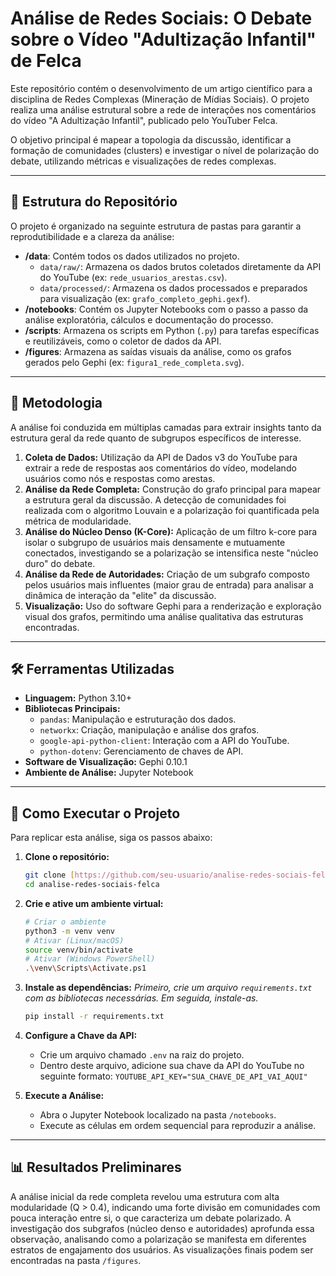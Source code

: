 # Análise de Redes Sociais: O Debate sobre o Vídeo "Adultização Infantil" de Felca

Este repositório contém o desenvolvimento de um artigo científico para a disciplina de Redes Complexas (Mineração de Mídias Sociais). O projeto realiza uma análise estrutural sobre a rede de interações nos comentários do vídeo "A Adultização Infantil", publicado pelo YouTuber Felca.

O objetivo principal é mapear a topologia da discussão, identificar a formação de comunidades (clusters) e investigar o nível de polarização do debate, utilizando métricas e visualizações de redes complexas.

---

## 📂 Estrutura do Repositório

O projeto é organizado na seguinte estrutura de pastas para garantir a reprodutibilidade e a clareza da análise:

-   **/data**: Contém todos os dados utilizados no projeto.
    -   `data/raw/`: Armazena os dados brutos coletados diretamente da API do YouTube (ex: `rede_usuarios_arestas.csv`).
    -   `data/processed/`: Armazena os dados processados e preparados para visualização (ex: `grafo_completo_gephi.gexf`).
-   **/notebooks**: Contém os Jupyter Notebooks com o passo a passo da análise exploratória, cálculos e documentação do processo.
-   **/scripts**: Armazena os scripts em Python (`.py`) para tarefas específicas e reutilizáveis, como o coletor de dados da API.
-   **/figures**: Armazena as saídas visuais da análise, como os grafos gerados pelo Gephi (ex: `figura1_rede_completa.svg`).

---

## 🔬 Metodologia

A análise foi conduzida em múltiplas camadas para extrair insights tanto da estrutura geral da rede quanto de subgrupos específicos de interesse.

1.  **Coleta de Dados:** Utilização da API de Dados v3 do YouTube para extrair a rede de respostas aos comentários do vídeo, modelando usuários como nós e respostas como arestas.
2.  **Análise da Rede Completa:** Construção do grafo principal para mapear a estrutura geral da discussão. A detecção de comunidades foi realizada com o algoritmo Louvain e a polarização foi quantificada pela métrica de modularidade.
3.  **Análise do Núcleo Denso (K-Core):** Aplicação de um filtro k-core para isolar o subgrupo de usuários mais densamente e mutuamente conectados, investigando se a polarização se intensifica neste "núcleo duro" do debate.
4.  **Análise da Rede de Autoridades:** Criação de um subgrafo composto pelos usuários mais influentes (maior grau de entrada) para analisar a dinâmica de interação da "elite" da discussão.
5.  **Visualização:** Uso do software Gephi para a renderização e exploração visual dos grafos, permitindo uma análise qualitativa das estruturas encontradas.

---

## 🛠️ Ferramentas Utilizadas

-   **Linguagem:** Python 3.10+
-   **Bibliotecas Principais:**
    -   `pandas`: Manipulação e estruturação dos dados.
    -   `networkx`: Criação, manipulação e análise dos grafos.
    -   `google-api-python-client`: Interação com a API do YouTube.
    -   `python-dotenv`: Gerenciamento de chaves de API.
-   **Software de Visualização:** Gephi 0.10.1
-   **Ambiente de Análise:** Jupyter Notebook

---

## 🚀 Como Executar o Projeto

Para replicar esta análise, siga os passos abaixo:

1.  **Clone o repositório:**
    ```bash
    git clone [https://github.com/seu-usuario/analise-redes-sociais-felca.git](https://github.com/seu-usuario/analise-redes-sociais-felca.git)
    cd analise-redes-sociais-felca
    ```

2.  **Crie e ative um ambiente virtual:**
    ```bash
    # Criar o ambiente
    python3 -m venv venv
    # Ativar (Linux/macOS)
    source venv/bin/activate
    # Ativar (Windows PowerShell)
    .\venv\Scripts\Activate.ps1
    ```

3.  **Instale as dependências:**
    *Primeiro, crie um arquivo `requirements.txt` com as bibliotecas necessárias. Em seguida, instale-as.*
    ```bash
    pip install -r requirements.txt
    ```

4.  **Configure a Chave da API:**
    * Crie um arquivo chamado `.env` na raiz do projeto.
    * Dentro deste arquivo, adicione sua chave da API do YouTube no seguinte formato:
      `YOUTUBE_API_KEY="SUA_CHAVE_DE_API_VAI_AQUI"`

5.  **Execute a Análise:**
    * Abra o Jupyter Notebook localizado na pasta `/notebooks`.
    * Execute as células em ordem sequencial para reproduzir a análise.

---

## 📊 Resultados Preliminares

A análise inicial da rede completa revelou uma estrutura com alta modularidade (Q > 0.4), indicando uma forte divisão em comunidades com pouca interação entre si, o que caracteriza um debate polarizado. A investigação dos subgrafos (núcleo denso e autoridades) aprofunda essa observação, analisando como a polarização se manifesta em diferentes estratos de engajamento dos usuários. As visualizações finais podem ser encontradas na pasta `/figures`.
